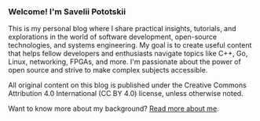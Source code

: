 ### Welcome! I'm Savelii Pototskii
This is my personal blog where I share practical insights, tutorials, and explorations in the world of software development, open-source technologies, and systems engineering.
My goal is to create useful content that helps fellow developers and enthusiasts navigate topics like C++, Go, Linux, networking, FPGAs, and more.
I'm passionate about the power of open source and strive to make complex subjects accessible.

All original content on this blog is published under the Creative Commons Attribution 4.0 International (CC BY 4.0) license, unless otherwise noted.

Want to know more about my background? [Read more about me](/about/).
